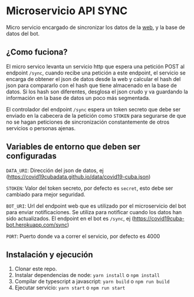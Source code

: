 # Microservicio API SYNC

Micro servicio encargado de sincronizar los datos de la [web](https://covid19cubadata.github.io/), y la base de datos del bot.

## ¿Como fuciona?

El micro servico levanta un servicio http que espera una petición POST al endpoint `/sync`, cuando recibe una petición a este endpoint, el servicio se encarga de obtener el json de datos desde la web y calcular el hash del json para compararlo con el hash que tiene almacenado en la base de datos. Si los hash son diferentes, desglosa el json crudo y va guardando la  información en la base de datos un poco más segmentada.

El controlador del endpoint `/sync` espera un token secreto que debe ser enviado en la cabecera de la petición como `STOKEN` para segurarse de que no se hagan peticiones de sincronización constantemente de otros servicios o personas ajenas.

## Variables de entorno que deben ser configuradas

`DATA_URI`: Dirección del json de datos, ej (https://covid19cubadata.github.io/data/covid19-cuba.json)

`STOKEN`: Valor del token secreto, por defecto es `secret`, esto debe ser cambiado para mejor seguridad.

`BOT_URI`: Url del endpoint web que es utilizado por el microservicio del bot para enviar notificaciones. Se utiliza para notificar cuando los datos han sido actualizados. El endpoint en el bot es `/sync`, ej (https://covid19cuba-bot.herokuapp.com/sync)

`PORT`: Puerto donde va a correr el servicio, por defecto es 4000

## Instalación y ejecución
1. Clonar este repo.
2. Instalar dependencias de node: `yarn install` o `npm install`
3. Compilar de typescript a javascript: `yarn build` o `npm run build`
4. Ejecutar servicio: `yarn start` o `npm run start`
